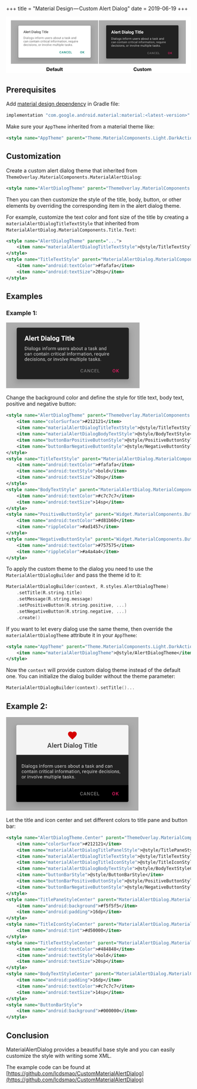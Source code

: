 +++
title = "Material Design — Custom Alert Dialog"
date = 2019-06-19
+++

![image](1.png)

## Prerequisites

Add [material design dependency](https://mvnrepository.com/artifact/com.google.android.material/material) in Gradle file:

```gradle
implementation "com.google.android.material:material:<latest-version>"
```

Make sure your `AppTheme` inherited from a material theme like:

```xml
<style name="AppTheme" parent="Theme.MaterialComponents.Light.DarkActionBar">
```

## Customization

Create a custom alert dialog theme that inherited from `ThemeOverlay.MaterialComponents.MaterialAlertDialog`:

```xml
<style name="AlertDialogTheme" parent="ThemeOverlay.MaterialComponents.MaterialAlertDialog"></style>
```

Then you can then customize the style of the title, body, button, or other elements by overriding the corresponding item in the alert dialog theme.

For example, customize the text color and font size of the title by creating a `materialAlertDialogTitleTextStyle` that inherited from `MaterialAlertDialog.MaterialComponents.Title.Text`:

```xml
<style name="AlertDialogTheme" parent="...">
    <item name="materialAlertDialogTitleTextStyle">@style/TitleTextStyle</item>
</style>
<style name="TitleTextStyle" parent="MaterialAlertDialog.MaterialComponents.Title.Text">
    <item name="android:textColor">#fafafa</item>
    <item name="android:textSize">20sp</item>
</style>
```

## Examples

### Example 1:

![image](2.png)

Change the background color and define the style for title text, body text, positive and negative button:

```xml
<style name="AlertDialogTheme" parent="ThemeOverlay.MaterialComponents.MaterialAlertDialog">
    <item name="colorSurface">#212121</item>
    <item name="materialAlertDialogTitleTextStyle">@style/TitleTextStyle</item>
    <item name="materialAlertDialogBodyTextStyle">@style/BodyTextStyle</item>
    <item name="buttonBarPositiveButtonStyle">@style/PositiveButtonStyle</item>
    <item name="buttonBarNegativeButtonStyle">@style/NegativeButtonStyle</item>
</style>
<style name="TitleTextStyle" parent="MaterialAlertDialog.MaterialComponents.Title.Text">
    <item name="android:textColor">#fafafa</item>
    <item name="android:textStyle">bold</item>
    <item name="android:textSize">20sp</item>
</style>
<style name="BodyTextStyle" parent="MaterialAlertDialog.MaterialComponents.Body.Text">
    <item name="android:textColor">#c7c7c7</item>
    <item name="android:textSize">14sp</item>
</style>
<style name="PositiveButtonStyle" parent="Widget.MaterialComponents.Button.TextButton.Dialog">
    <item name="android:textColor">#d81b60</item>
    <item name="rippleColor">#ad1457</item>
</style>
<style name="NegativeButtonStyle" parent="Widget.MaterialComponents.Button.TextButton.Dialog">
    <item name="android:textColor">#757575</item>
    <item name="rippleColor">#a4a4a4</item>
</style>
```

To apply the custom theme to the dialog you need to use the `MaterialAlertDialogBuilder` and pass the theme id to it:

```kotlin
MaterialAlertDialogBuilder(context, R.styles.AlertDialogTheme)
    .setTitle(R.string.title)
    .setMessage(R.string.message)
    .setPositiveButton(R.string.positive, ...)
    .setNegativeButton(R.string.negative, ...)
    .create()
```

If you want to let every dialog use the same theme, then override the `materialAlertDialogTheme` attribute it in your `AppTheme`:

```xml
<style name="AppTheme" parent="Theme.MaterialComponents.Light.DarkActionBar">
    <item name="materialAlertDialogTheme">@style/AlertDialogTheme</item>
</style>
```

Now the `context` will provide custom dialog theme instead of the default one.
You can initialize the dialog builder without the theme parameter:

```kotlin
MaterialAlertDialogBuilder(context).setTitle()...
```

## Example 2:

![image](3.png)

Let the title and icon center and set different colors to title pane and button bar:

```xml
<style name="AlertDialogTheme.Center" parent="ThemeOverlay.MaterialComponents.MaterialAlertDialog">
    <item name="colorSurface">#212121</item>
    <item name="materialAlertDialogTitlePanelStyle">@style/TitlePaneStyleCenter</item>
    <item name="materialAlertDialogTitleTextStyle">@style/TitleTextStyleCenter</item>
    <item name="materialAlertDialogTitleIconStyle">@style/TitleIconStyleCenter</item>
    <item name="materialAlertDialogBodyTextStyle">@style/BodyTextStyleCenter</item>
    <item name="buttonBarStyle">@style/ButtonBarStyle</item>
    <item name="buttonBarPositiveButtonStyle">@style/PositiveButtonStyle</item>
    <item name="buttonBarNegativeButtonStyle">@style/NegativeButtonStyle</item>
</style>
<style name="TitlePaneStyleCenter" parent="MaterialAlertDialog.MaterialComponents.Title.Panel.CenterStacked">
    <item name="android:background">#f5f5f5</item>
    <item name="android:padding">16dp</item>
</style>
<style name="TitleIconStyleCenter" parent="MaterialAlertDialog.MaterialComponents.Title.Icon.CenterStacked">
    <item name="android:tint">#d50000</item>
</style>
<style name="TitleTextStyleCenter" parent="MaterialAlertDialog.MaterialComponents.Title.Text.CenterStacked">
    <item name="android:textColor">#484848</item>
    <item name="android:textStyle">bold</item>
    <item name="android:textSize">20sp</item>
</style>
<style name="BodyTextStyleCenter" parent="MaterialAlertDialog.MaterialComponents.Body.Text">
    <item name="android:padding">16dp</item>
    <item name="android:textColor">#c7c7c7</item>
    <item name="android:textSize">14sp</item>
</style>
<style name="ButtonBarStyle">
    <item name="android:background">#000000</item>
</style>
```

## Conclusion

MaterialAlertDialog provides a beautiful base style and you can easily customize the style with writing some XML.

The example code can be found at [https://github.com/lcdsmao/CustomMaterialAlertDialog](https://github.com/lcdsmao/CustomMaterialAlertDialog)
